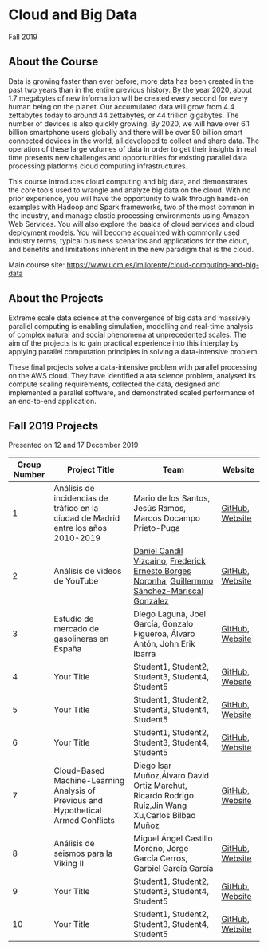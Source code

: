 # Cloud and Big Data
Fall 2019

## About the Course

Data is growing faster than ever before, more data has been created in the past two years than in the entire previous history. By the year 2020, about 1.7 megabytes of new information will be created every second for every human being on the planet. Our accumulated data will grow from 4.4 zettabytes today to around 44 zettabytes, or 44 trillion gigabytes. The number of devices is also quickly growing. By 2020, we will have over 6.1 billion smartphone users globally and there will be over 50 billion smart connected devices in the world, all developed to collect and share data. The operation of these large volumes of data in order to get their insights in real time presents new challenges and opportunities for existing parallel data processing platforms cloud computing infrastructures.

This course introduces cloud computing and big data, and demonstrates the core tools used to wrangle and analyze big data on the cloud. With no prior experience, you will have the opportunity to walk through hands-on examples with Hadoop and Spark frameworks, two of the most common in the industry, and manage elastic processing environments using Amazon Web Services. You will also explore the basics of cloud services and cloud deployment models. You will become acquainted with commonly used industry terms, typical business scenarios and applications for the cloud, and benefits and limitations inherent in the new paradigm that is the cloud.

Main course site: https://www.ucm.es/imllorente/cloud-computing-and-big-data

## About the Projects

Extreme scale data science at the convergence of big data and massively parallel computing is enabling simulation, modelling and real-time analysis of complex natural and social phenomena at unprecedented scales. The aim of the projects is to gain practical experience into this interplay by applying parallel computation principles in solving a data-intensive problem.

These final projects solve a data-intensive problem with parallel processing on the AWS cloud. They have identified a ata science problem, analysed its compute scaling requirements, collected the data, designed and implemented a parallel software, and demonstrated scaled performance of an end-to-end application.

## Fall 2019 Projects

Presented on 12 and 17 December 2019

| Group Number | Project Title | Team | Website 
| ------------ | --------- | --------- | -------- | 
|1 | Análisis de incidencias de tráfico en la ciudad de Madrid entre los años 2010-2019 | Mario de los Santos, Jesús Ramos, Marcos Docampo Prieto-Puga | [GitHub](https://github.com/MarioDeLosSantos/ProyectoCloud/), [Website](https://github.com/MarioDeLosSantos/ProyectoCloud/blob/master/README.md) |
|2 | Análisis de videos de YouTube |[Daniel Candil Vizcaino](https://github.com/FaraonDaniel), [Frederick Ernesto Borges Noronha](https://github.com/FrederickBor), [Guillermmo Sánchez-Mariscal González](https://github.com/Mariscal6) | [GitHub](https://github.com/Mariscal6/CLO_YouTube), [Website](https://faraondaniel.github.io/prueba-web/index.html) |
|3 | Estudio de mercado de gasolineras en España | Diego Laguna, Joel García, Gonzalo Figueroa, Álvaro Antón, John Erik Ibarra | [GitHub](https://github.com/Dielam/Dielam.github.io), [Website](https://dielam.github.io/WEB) |
|4 | Your Title | Student1, Student2, Student3, Student4, Student5 | [GitHub](Link_to_GitHub_repo), [Website](Link_to_Website) |
|5 | Your Title | Student1, Student2, Student3, Student4, Student5 | [GitHub](Link_to_GitHub_repo), [Website](Link_to_Website) |
|6 | Your Title | Student1, Student2, Student3, Student4, Student5 | [GitHub](Link_to_GitHub_repo), [Website](Link_to_Website) |
|7 | Cloud-Based Machine-Learning Analysis of Previous and Hypothetical Armed Conflicts | Diego Isar Muñoz,Álvaro David Ortiz Marchut, Ricardo Rodrigo Ruíz,Jin Wang Xu,Carlos Bilbao Muñoz | [GitHub](https://github.com/Zildj1an/C.L.O.B.A.M.A), [Website](https://clobama.yolasite.com/) |
|8 | Análisis de seismos para la Viking II | Miguel Ángel Castillo Moreno, Jorge García Cerros, Garbiel García García | [GitHub](https://github.com/gabgarar/NASA---Mision-Vikings), [Website](https://github.com/gabgarar/NASA---Mision-Vikings/blob/master/README.md) |
|9 | Your Title | Student1, Student2, Student3, Student4, Student5 | [GitHub](Link_to_GitHub_repo), [Website](Link_to_Website) |
|10| Your Title | Student1, Student2, Student3, Student4, Student5 | [GitHub](Link_to_GitHub_repo), [Website](Link_to_Website) |
